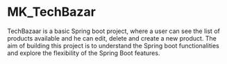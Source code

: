 # MK_TechBazar
TechBazaar is a basic Spring boot project, where a user can see the list of products available and he can edit, delete and create a new product. The aim of building this project is to understand the Spring boot functionalities and explore the flexibility of the Spring Boot features.
